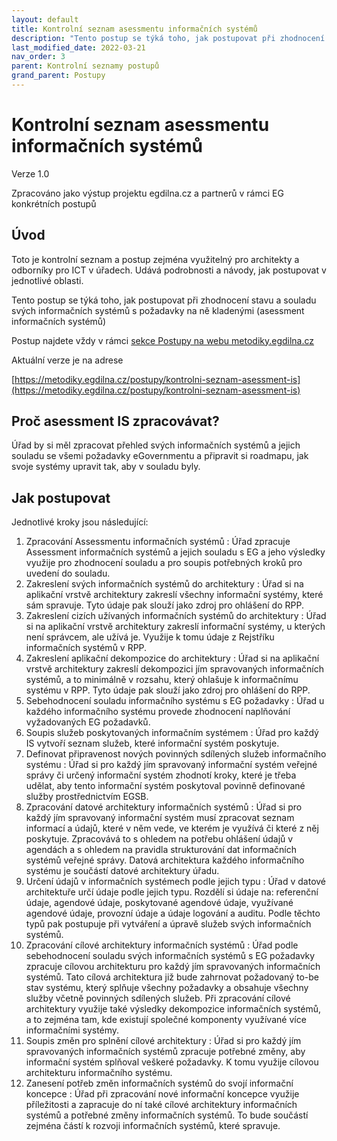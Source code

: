 ```yaml
---
layout: default
title: Kontrolní seznam asessmentu informačních systémů
description: "Tento postup se týká toho, jak postupovat při zhodnocení stavu a souladu svých informačních systémů s požadavky na ně kladenými (asessment informačních systémů)"
last_modified_date: 2022-03-21
nav_order: 3
parent: Kontrolní seznamy postupů
grand_parent: Postupy
---
```


# Kontrolní seznam asessmentu informačních systémů

Verze 1.0

Zpracováno jako výstup projektu egdilna.cz a partnerů v rámci EG konkrétních postupů

## Úvod

Toto je kontrolní seznam a postup zejména využitelný pro architekty a odborníky pro ICT v úřadech. Udává podrobnosti a návody, jak postupovat v jednotlivé oblasti.

Tento postup se týká toho, jak postupovat při zhodnocení stavu a souladu svých informačních systémů s požadavky na ně kladenými (asessment informačních systémů)

Postup najdete vždy v rámci [sekce Postupy na webu metodiky.egdilna.cz](https://metodiky.egdilna.cz/postupy/eg-postupy)

Aktuální verze je na adrese

[https://metodiky.egdilna.cz/postupy/kontrolni-seznam-asessment-is](https://metodiky.egdilna.cz/postupy/kontrolni-seznam-asessment-is)

## Proč asessment IS zpracovávat?

Úřad by si měl zpracovat přehled svých informačních systémů a jejich souladu se všemi požadavky eGovernmentu a připravit si roadmapu, jak svoje systémy upravit tak, aby v souladu byly.

## Jak postupovat


Jednotlivé kroky jsou následující:

1. Zpracování Assessmentu informačních systémů : Úřad zpracuje Assessment informačních systémů a jejich souladu s EG a jeho výsledky využije pro zhodnocení souladu a pro soupis potřebných kroků pro uvedení do souladu.
1. Zakreslení svých informačních systémů do architektury : Úřad si na aplikační vrstvě architektury zakreslí všechny informační systémy, které sám spravuje. Tyto údaje pak slouží jako zdroj pro ohlášení do RPP.
1. Zakreslení cizích užívaných informačních systémů do architektury : Úřad si na aplikační vrstvě architektury zakreslí informační systémy, u kterých není správcem, ale užívá je. Využije k tomu údaje z Rejstříku informačních systémů v RPP.
1. Zakreslení aplikační dekompozice do architektury : Úřad si na aplikační vrstvě architektury zakreslí dekompozici jím spravovaných informačních systémů, a to minimálně v rozsahu, který ohlašuje k informačnímu systému v RPP. Tyto údaje pak slouží jako zdroj pro ohlášení do RPP.
1. Sebehodnocení souladu informačního systému s EG požadavky : Úřad u každého informačního systému  provede zhodnocení naplňování vyžadovaných EG požadavků.
1. Soupis služeb poskytovaných informačním systémem : Úřad pro každý IS vytvoří seznam služeb, které informační systém poskytuje.
1. Definovat připravenost nových povinných sdílených služeb informačního systému : Úřad si pro každý jím spravovaný informační systém veřejné správy či určený informační systém zhodnotí kroky, které je třeba udělat, aby tento informační systém poskytoval povinně definované služby prostřednictvím EGSB.
1. Zpracování datové architektury informačních systémů : Úřad si pro každý jím spravovaný informační systém musí zpracovat seznam informací a údajů, které v něm vede, ve kterém je využívá či které z něj poskytuje. Zpracovává to s ohledem na potřebu ohlášení údajů v agendách a s ohledem na pravidla strukturování dat informačních systémů veřejné správy. Datová architektura každého informačního systému je součástí datové architektury úřadu.
1. Určení údajů v informačních systémech podle jejich typu : Úřad v datové architektuře určí údaje podle jejich typu. Rozdělí si údaje na: referenční údaje, agendové údaje, poskytované agendové údaje, využívané agendové údaje, provozní údaje a údaje logování a auditu. Podle těchto typů pak postupuje při vytváření a úpravě služeb svých informačních systémů.
1. Zpracování cílové architektury informačních systémů : Úřad podle sebehodnocení souladu svých informačních systémů s EG požadavky zpracuje cílovou architekturu pro každý jím spravovaných informačních systémů. Tato cílová architektura již bude zahrnovat požadovaný to-be stav systému, který splňuje všechny požadavky a obsahuje všechny služby včetně povinných sdílených služeb. Při zpracování cílové architektury využije také výsledky dekompozice informačních systémů, a to zejména tam, kde existují společné komponenty využívané více informačními systémy.
1. Soupis změn pro splnění cílové architektury : Úřad si pro každý jím spravovaných informačních systémů zpracuje potřebné změny, aby informační systém splňoval veškeré požadavky. K tomu využije cílovou architekturu informačního systému.
1. Zanesení potřeb změn informačních systémů do svojí informační koncepce : Úřad při zpracování nové informační koncepce využije příležitosti a zapracuje do ní také cílové architektury informačních systémů a potřebné změny informačních systémů. To bude součástí zejména částí k rozvoji informačních systémů, které spravuje.
